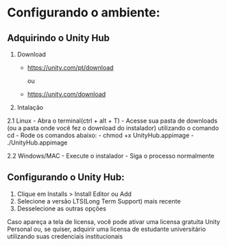 # Configurando o ambiente:

## Adquirindo o Unity Hub

1. Download
   - https://unity.com/pt/download

      ou 
   - https://unity.com/download

2. Intalação

2.1 Linux
    - Abra o terminal(ctrl + alt + T)
    - Acesse sua pasta de downloads (ou a pasta onde você fez o download do instalador) utilizando o comando cd
    - Rode os comandos abaixo:
      - chmod +x UnityHub.appimage
      - ./UnityHub.appimage
      
2.2 Windows/MAC
    - Execute o instalador
    - Siga o processo normalmente

## Configurando o Unity Hub:
   1. Clique em Installs > Install Editor ou Add
   2. Selecione a versão LTS(Long Term Support) mais recente
   3. Desselecione as outras opções

Caso apareça a tela de licensa, você pode ativar uma licensa gratuita Unity Personal ou, se quiser, adquirir uma licensa de estudante universitário utilizando suas credenciais institucionais

